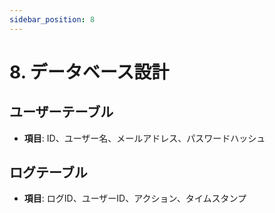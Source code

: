 ```yaml
---
sidebar_position: 8
---
```


# 8. データベース設計

## ユーザーテーブル
- **項目**: ID、ユーザー名、メールアドレス、パスワードハッシュ

## ログテーブル
- **項目**: ログID、ユーザーID、アクション、タイムスタンプ